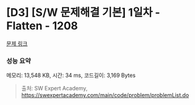 # [D3] [S/W 문제해결 기본] 1일차 - Flatten - 1208 

[문제 링크](https://swexpertacademy.com/main/code/problem/problemDetail.do?contestProbId=AV139KOaABgCFAYh) 

### 성능 요약

메모리: 13,548 KB, 시간: 34 ms, 코드길이: 3,169 Bytes



> 출처: SW Expert Academy, https://swexpertacademy.com/main/code/problem/problemList.do
